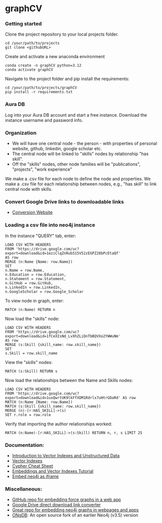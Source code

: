 # graphCV

### Getting started
Clone the project repository to your local projects folder.
```
cd /your/path/to/projects
git clone <githubURL>
```

Create and activate a new anaconda environment
```
conda create -n graphCV python=3.12
conda activate graphCV
```

Navigate to the project folder and pip install the requirements:
```
cd /your/path/to/projects/graphCV
pip install -r requirements.txt
```

### Aura DB
Log into your Aura DB account and start a free instance. Download the instance username and password info.

### Organization
- We will have one central node - the person - with properties of personal website, github, linkedin, google scholar etc. 
- The central node will be linked to "skills" nodes by relationship "has skill".
- Off the "skills" nodes, other node families will be "publications", "projects", "work experience" 

We make a .csv file for each node to define the node and properties.
We make a .csv file for each relationship between nodes, e.g., "has skill" to link central node with skills.

### Convert Google Drive links to downloadable links
- [Conversion Website](https://sites.google.com/site/gdocs2direct/)

### Loading a csv file into neo4j instance
In the instance "QUERY" tab, enter:
```
LOAD CSV WITH HEADERS
FROM 'https://drive.google.com/uc?export=download&id=1eziClqZnRub515V52zEGPZ28bPcEtaQf'
AS row
MERGE (n:Name {Name: row.Name})
SET
n.Name = row.Name,
n.Education = row.Education,
n.Statement = row.Statement,
n.GitHub = row.GitHub,
n.LinkedIn = row.LinkedIn,
n.GoogleScholar = row.Google_Scholar
```
To view node in graph, enter:
```
MATCH (n:Name) RETURN n
```
Now load the "skills" node:
```
LOAD CSV WITH HEADERS
FROM 'https://drive.google.com/uc?export=download&id=1fCeXIsNd_LvXhZLiDnTbBQVXo2YWWuNm'
AS row
MERGE (s:Skill {skill_name: row.skill_name})
SET
s.Skill = row.skill_name
```
View the "skills" nodes:
```
MATCH (s:Skill) RETURN s
```
Now load the relationships between the Name and Skills nodes:
```
LOAD CSV WITH HEADERS
FROM 'https://drive.google.com/uc?export=download&id=1uxQwrtUK9lkFfXDM1Rdrlx7uHtrGOaRd' AS row
MATCH (n:Name {Name: row.Name})
MATCH (s:Skill {skill_name: row.skill_name})
MERGE (n)-[r:HAS_SKILL]->(s)
SET r.role = row.role
```
Verify that importing the author relationships worked:
```
MATCH (n:Name)-[r:HAS_SKILL]->(s:Skill) RETURN n, r, s LIMIT 25
```

### Documentation:
- [Introduction to Vector Indexes and Unstructured Data](https://graphacademy.neo4j.com/courses/llm-vectors-unstructured/?_gl=1*1qrf93q*_gcl_aw*R0NMLjE3Mjg4NDMzMTcuQ2p3S0NBanczNjI0QmhCQUVpd0FreGdUT24wQW9GQmNIMU5xNEpuTzNfVXdFamEwSXdIMlVwVHdBNGJWc2duTThhS2Rxa0R0N1QyTjdCb0NvdVlRQXZEX0J3RQ..*_gcl_au*MTQ0NTc3NjU2NS4xNzI4ODMzMDQ1*_ga*ODkwMDE3NzYzLjE3Mjg4MzMwNDU.*_ga_DL38Q8KGQC*MTcyODgzMzA0My4xLjEuMTcyODg0NDMyOS4wLjAuMA..*_ga_DZP8Z65KK4*MTcyODgzMzA0My4xLjEuMTcyODg0NDMyOS4wLjAuMA..)
- [Vector Indexes](https://neo4j.com/docs/cypher-manual/current/indexes/semantic-indexes/vector-indexes/)
- [Cypher Cheat Sheet](https://neo4j.com/docs/cypher-cheat-sheet/5/aura-dbe/)
- [Embeddings and Vector Indexes Tutorial](https://neo4j.com/docs/genai/tutorials/embeddings-vector-indexes/setup/vector-index/)
- [Embed neo4j as iframe](https://github.com/neo4j-contrib/rabbithole)

### Miscellaneous:
- [GitHub repo for embedding force graphs in a web app](https://github.com/vasturiano/3d-force-graph)
- [Google Drive direct download link converter](https://sites.google.com/site/gdocs2direct/)
- [Great repo for embedding neo4j graphs in webpages and apps](https://github.com/Nhogs/popoto-examples)
- [ONgDB](https://graphfoundation.org/projects/ongdb/): An open source fork of an earlier Neo4j (v3.5) version